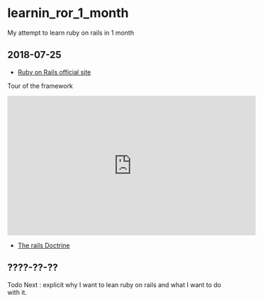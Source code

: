 # learnin_ror_1_month
My attempt to learn ruby on rails in 1 month

## 2018-07-25

* [Ruby on Rails official site](https://rubyonrails.org/)

Tour of the framework
<iframe width="560" height="315" src="https://www.youtube.com/embed/OaDhY_y8WTo" frameborder="0" allow="autoplay; encrypted-media" allowfullscreen></iframe>

* [The rails Doctrine](https://rubyonrails.org/doctrine/)

## ????-??-??
Todo Next : explicit why I want to lean ruby on rails and what I want to do with it.